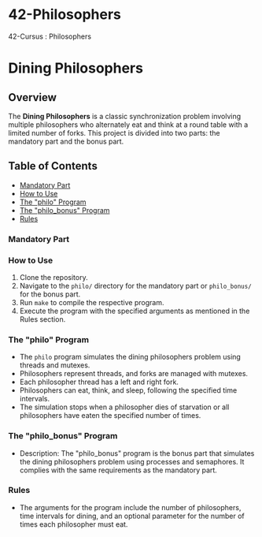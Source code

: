# 42-Philosophers
42-Cursus : Philosophers
# Dining Philosophers

## Overview
The **Dining Philosophers** is a classic synchronization problem involving multiple philosophers who alternately eat and think at a round table with a limited number of forks. This project is divided into two parts: the mandatory part and the bonus part.

## Table of Contents
- [Mandatory Part](#mandatory-part)
- [How to Use](#how-to-use)
- [The "philo" Program](#the-philo-program)
- [The "philo_bonus" Program](#the-philo_bonus-program)
- [Rules](#rules)

### Mandatory Part

### How to Use
1. Clone the repository.
2. Navigate to the `philo/` directory for the mandatory part or `philo_bonus/` for the bonus part.
3. Run `make` to compile the respective program.
4. Execute the program with the specified arguments as mentioned in the Rules section.

### The "philo" Program
- The `philo` program simulates the dining philosophers problem using threads and mutexes.
- Philosophers represent threads, and forks are managed with mutexes.
- Each philosopher thread has a left and right fork.
- Philosophers can eat, think, and sleep, following the specified time intervals.
- The simulation stops when a philosopher dies of starvation or all philosophers have eaten the specified number of times.

### The "philo_bonus" Program
- Description: The "philo_bonus" program is the bonus part that simulates the dining philosophers problem using processes and semaphores. It complies with the same requirements as the mandatory part.

### Rules
- The arguments for the program include the number of philosophers, time intervals for dining, and an optional parameter for the number of times each philosopher must eat.
